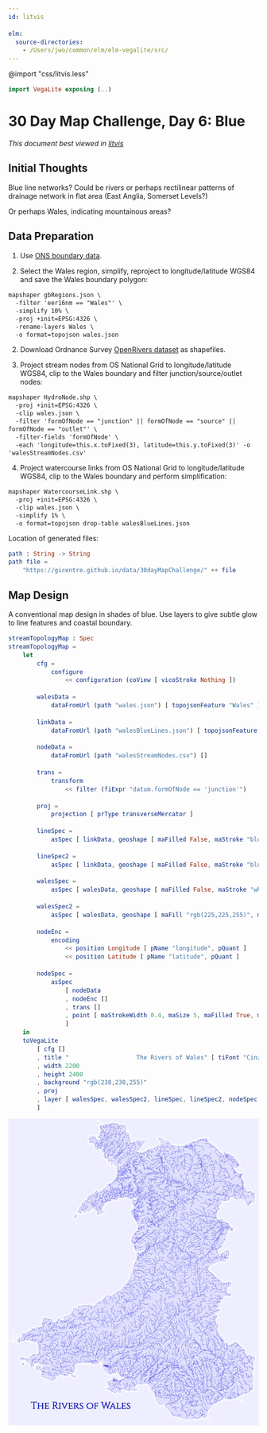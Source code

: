 ```yaml
---
id: litvis

elm:
  source-directories:
    - /Users/jwo/common/elm/elm-vegalite/src/
---
```


@import "css/litvis.less"

```elm {l=hidden}
import VegaLite exposing (..)
```

# 30 Day Map Challenge, Day 6: Blue

_This document best viewed in [litvis](https://github.com/gicentre/litvis)_

## Initial Thoughts

Blue line networks? Could be rivers or perhaps rectilinear patterns of drainage network in flat area (East Anglia, Somerset Levels?)

Or perhaps Wales, indicating mountainous areas?

## Data Preparation

1. Use [ONS boundary data](https://geoportal.statistics.gov.uk/datasets/european-electoral-regions-december-2016-full-clipped-boundaries-in-great-britain).

2. Select the Wales region, simplify, reproject to longitude/latitude WGS84 and save the Wales boundary polygon:

```
mapshaper gbRegions.json \
  -filter 'eer16nm == "Wales"' \
  -simplify 10% \
  -proj +init=EPSG:4326 \
  -rename-layers Wales \
  -o format=topojson wales.json
```

2. Download Ordnance Survey [OpenRivers dataset](https://www.ordnancesurvey.co.uk/opendatadownload/products.html) as shapefiles.

3. Project stream nodes from OS National Grid to longitude/latitude WGS84, clip to the Wales boundary and filter junction/source/outlet nodes:

```
mapshaper HydroNode.shp \
  -proj +init=EPSG:4326 \
  -clip wales.json \
  -filter 'formOfNode == "junction" || formOfNode == "source" || formOfNode == "outlet"' \
  -filter-fields 'formOfNode' \
  -each 'longitude=this.x.toFixed(3), latitude=this.y.toFixed(3)' -o 'walesStreamNodes.csv'
```

4. Project watercourse links from OS National Grid to longitude/latitude WGS84, clip to the Wales boundary and perform simplification:

```
mapshaper WatercourseLink.shp \
  -proj +init=EPSG:4326 \
  -clip wales.json \
  -simplify 1% \
  -o format=topojson drop-table walesBlueLines.json
```

Location of generated files:

```elm {l}
path : String -> String
path file =
    "https://gicentre.github.io/data/30dayMapChallenge/" ++ file
```

## Map Design

A conventional map design in shades of blue. Use layers to give subtle glow to line features and coastal boundary.

```elm {l v interactive}
streamTopologyMap : Spec
streamTopologyMap =
    let
        cfg =
            configure
                << configuration (coView [ vicoStroke Nothing ])

        walesData =
            dataFromUrl (path "wales.json") [ topojsonFeature "Wales" ]

        linkData =
            dataFromUrl (path "walesBlueLines.json") [ topojsonFeature "WatercourseLink" ]

        nodeData =
            dataFromUrl (path "walesStreamNodes.csv") []

        trans =
            transform
                << filter (fiExpr "datum.formOfNode == 'junction'")

        proj =
            projection [ prType transverseMercator ]

        lineSpec =
            asSpec [ linkData, geoshape [ maFilled False, maStroke "blue", maStrokeWidth 4, maOpacity 0.1, maStrokeCap caRound ] ]

        lineSpec2 =
            asSpec [ linkData, geoshape [ maFilled False, maStroke "blue", maStrokeWidth 0.8, maStrokeCap caRound ] ]

        walesSpec =
            asSpec [ walesData, geoshape [ maFilled False, maStroke "white", maStrokeJoin joRound, maStrokeWidth 30, maOpacity 0.5 ] ]

        walesSpec2 =
            asSpec [ walesData, geoshape [ maFill "rgb(225,225,255)", maStroke "blue", maStrokeWidth 0.6 ] ]

        nodeEnc =
            encoding
                << position Longitude [ pName "longitude", pQuant ]
                << position Latitude [ pName "latitude", pQuant ]

        nodeSpec =
            asSpec
                [ nodeData
                , nodeEnc []
                , trans []
                , point [ maStrokeWidth 0.4, maSize 5, maFilled True, maFill "white", maStroke "blue", maOpacity 0.9 ]
                ]
    in
    toVegaLite
        [ cfg []
        , title "                   The Rivers of Wales" [ tiFont "Cinzel", tiColor "rgb(0,26,200)", tiFontSize 78, tiOrient siBottom, tiOffset -190, tiAnchor anStart ]
        , width 2200
        , height 2400
        , background "rgb(238,238,255)"
        , proj
        , layer [ walesSpec, walesSpec2, lineSpec, lineSpec2, nodeSpec ]
        ]
```

![day 6](images/day06.jpg)

